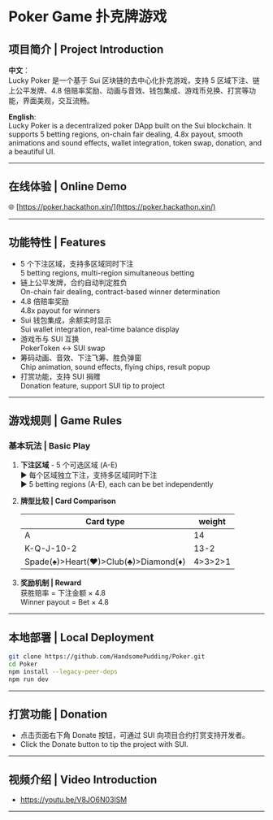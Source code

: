 # Poker Game 扑克牌游戏

## 项目简介 | Project Introduction

**中文**：  
Lucky Poker 是一个基于 Sui 区块链的去中心化扑克游戏，支持 5 区域下注、链上公平发牌、4.8 倍赔率奖励、动画与音效、钱包集成、游戏币兑换、打赏等功能，界面美观，交互流畅。

**English**:  
Lucky Poker is a decentralized poker DApp built on the Sui blockchain. It supports 5 betting regions, on-chain fair dealing, 4.8x payout, smooth animations and sound effects, wallet integration, token swap, donation, and a beautiful UI.

---

## 在线体验 | Online Demo

🌐 [https://poker.hackathon.xin/](https://poker.hackathon.xin/)

---

## 功能特性 | Features

- 5 个下注区域，支持多区域同时下注  
  5 betting regions, multi-region simultaneous betting
- 链上公平发牌，合约自动判定胜负  
  On-chain fair dealing, contract-based winner determination
- 4.8 倍赔率奖励  
  4.8x payout for winners
- Sui 钱包集成，余额实时显示  
  Sui wallet integration, real-time balance display
- 游戏币与 SUI 互换  
  PokerToken ↔ SUI swap
- 筹码动画、音效、下注飞筹、胜负弹窗  
  Chip animation, sound effects, flying chips, result popup
- 打赏功能，支持 SUI 捐赠  
  Donation feature, support SUI tip to project

---

## 游戏规则 | Game Rules

### 基本玩法 | Basic Play

1. **下注区域** - 5 个可选区域 (A-E)  
   ▶ 每个区域独立下注，支持多区域同时下注  
   ▶ 5 betting regions (A-E), each can be bet independently

2. **牌型比较 | Card Comparison**

   | Card type | weight |  
      |--|---|  
   | A | 14 |  
   | K-Q-J-10-2 | 13-2 |
   | Spade(♠)>Heart(♥)>Club(♣)>Diamond(♦) | 4>3>2>1 |

3. **奖励机制 | Reward**  
   获胜赔率 = 下注金额 × 4.8  
   Winner payout = Bet × 4.8

---

## 本地部署 | Local Deployment

```bash
git clone https://github.com/HandsomePudding/Poker.git
cd Poker
npm install --legacy-peer-deps
npm run dev
```

---

## 打赏功能 | Donation

- 点击页面右下角 Donate 按钮，可通过 SUI 向项目合约打赏支持开发者。
- Click the Donate button to tip the project with SUI.

---


## 视频介绍 | Video Introduction

- https://youtu.be/V8JO6N03lSM

---

